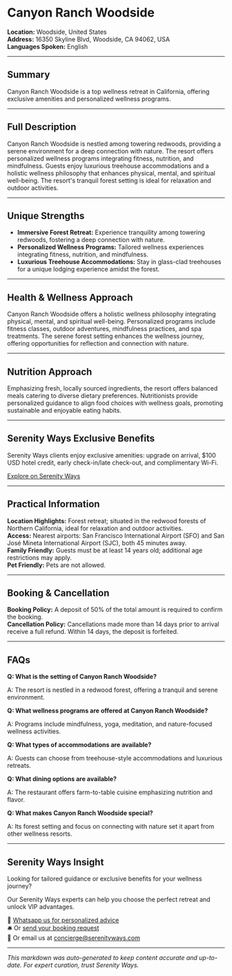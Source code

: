 # Canyon Ranch Woodside

**Location:** Woodside, United States  
**Address:** 16350 Skyline Blvd, Woodside, CA 94062, USA  
**Languages Spoken:** English

---

## Summary

Canyon Ranch Woodside is a top wellness retreat in California, offering exclusive amenities and personalized wellness programs.

---

## Full Description

Canyon Ranch Woodside is nestled among towering redwoods, providing a serene environment for a deep connection with nature. The resort offers personalized wellness programs integrating fitness, nutrition, and mindfulness. Guests enjoy luxurious treehouse accommodations and a holistic wellness philosophy that enhances physical, mental, and spiritual well-being. The resort's tranquil forest setting is ideal for relaxation and outdoor activities.

---

## Unique Strengths

- **Immersive Forest Retreat:** Experience tranquility among towering redwoods, fostering a deep connection with nature.
- **Personalized Wellness Programs:** Tailored wellness experiences integrating fitness, nutrition, and mindfulness.
- **Luxurious Treehouse Accommodations:** Stay in glass-clad treehouses for a unique lodging experience amidst the forest.

---

## Health & Wellness Approach

Canyon Ranch Woodside offers a holistic wellness philosophy integrating physical, mental, and spiritual well-being. Personalized programs include fitness classes, outdoor adventures, mindfulness practices, and spa treatments. The serene forest setting enhances the wellness journey, offering opportunities for reflection and connection with nature.

---

## Nutrition Approach

Emphasizing fresh, locally sourced ingredients, the resort offers balanced meals catering to diverse dietary preferences. Nutritionists provide personalized guidance to align food choices with wellness goals, promoting sustainable and enjoyable eating habits.

---

## Serenity Ways Exclusive Benefits

Serenity Ways clients enjoy exclusive amenities: upgrade on arrival, $100 USD hotel credit, early check-in/late check-out, and complimentary Wi-Fi.

[Explore on Serenity Ways](https://serenityways.com/collections/canyon-ranch-woodside)

---

## Practical Information

**Location Highlights:** Forest retreat; situated in the redwood forests of Northern California, ideal for relaxation and outdoor activities.  
**Access:** Nearest airports: San Francisco International Airport (SFO) and San José Mineta International Airport (SJC), both 45 minutes away.  
**Family Friendly:** Guests must be at least 14 years old; additional age restrictions may apply.  
**Pet Friendly:** Pets are not allowed.

---

## Booking & Cancellation

**Booking Policy:** A deposit of 50% of the total amount is required to confirm the booking.  
**Cancellation Policy:** Cancellations made more than 14 days prior to arrival receive a full refund. Within 14 days, the deposit is forfeited.

---

## FAQs

**Q: What is the setting of Canyon Ranch Woodside?**

A: The resort is nestled in a redwood forest, offering a tranquil and serene environment.

**Q: What wellness programs are offered at Canyon Ranch Woodside?**

A: Programs include mindfulness, yoga, meditation, and nature-focused wellness activities.

**Q: What types of accommodations are available?**

A: Guests can choose from treehouse-style accommodations and luxurious retreats.

**Q: What dining options are available?**

A: The restaurant offers farm-to-table cuisine emphasizing nutrition and flavor.

**Q: What makes Canyon Ranch Woodside special?**

A: Its forest setting and focus on connecting with nature set it apart from other wellness resorts.


---

## Serenity Ways Insight

Looking for tailored guidance or exclusive benefits for your wellness journey?

Our Serenity Ways experts can help you choose the perfect retreat and unlock VIP advantages.

💬 [Whatsapp us for personalized advice](https://wa.me/33786553455)  
🛎️ Or [send your booking request](https://serenityways.com/pages/contact)  
📧 Or email us at [concierge@serenityways.com](mailto:concierge@serenityways.com)

---

*This markdown was auto-generated to keep content accurate and up-to-date. For expert curation, trust Serenity Ways.*
